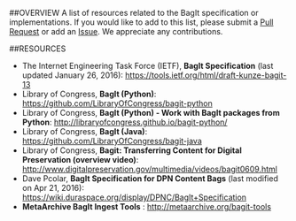 ##OVERVIEW
A list of resources related to the BagIt specification or implementations. If you would like to add to this list, please submit a [Pull Request](https://github.com/dinahhandel/ndsr-2016-bagit/pulls) or add an [Issue](https://github.com/dinahhandel/ndsr-2016-bagit/issues). We appreciate any contributions.

##RESOURCES
- The Internet Engineering Task Force (IETF), **BagIt Specification** (last updated January 26, 2016): https://tools.ietf.org/html/draft-kunze-bagit-13
- Library of Congress, **BagIt (Python)**: https://github.com/LibraryOfCongress/bagit-python
- Library of Congress, **BagIt (Python) - Work with BagIt packages from Python**: http://libraryofcongress.github.io/bagit-python/
- Library of Congress, **BagIt (Java)**: https://github.com/LibraryOfCongress/bagit-java
- Library of Congress, **Bagit: Transferring Content for Digital Preservation (overview video)**: http://www.digitalpreservation.gov/multimedia/videos/bagit0609.html
- Dave Pcolar, **BagIt Specification for DPN Content Bags** (last modified on Apr 21, 2016): https://wiki.duraspace.org/display/DPNC/BagIt+Specification
- **MetaArchive BagIt Ingest Tools** : http://metaarchive.org/bagit-tools
